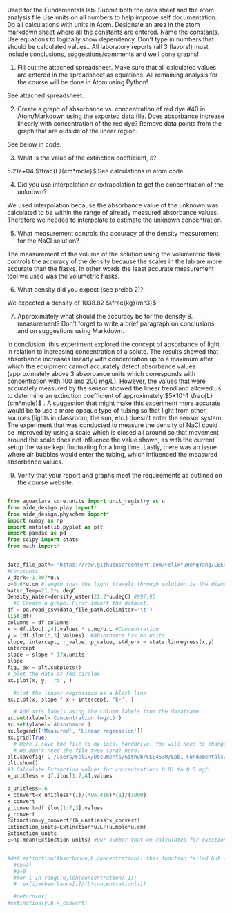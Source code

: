 Used for the Fundamentals lab.
Submit both the data sheet and the atom analysis file
Use units on all numbers to help improve self documentation.
Do all calculations with units in Atom.
Designate an area in the atom markdown sheet where all the constants are entered. Name the constants.
Use equations to logically show dependency. Don't type in numbers that should be calculated values..
All laboratory reports (all 3 flavors!) must include conclusions, suggestions/comments and well done graphs!

1. Fill out the attached spreadsheet. Make sure that all calculated values are entered in the spreadsheet as equations. All remaining analysis for the course will be done in Atom using Python!


See attached spreadsheet.

2. Create a graph of absorbance vs. concentration of red dye \#40 in Atom/Markdown using the exported data file. Does absorbance increase linearly with concentration of the red dye? Remove data points from the graph that are outside of the linear region.

See below in code.

3. What is the value of the extinction coefficient, ε?

5.21e+04 $\frac{L}{cm*mole}$ See calculations in atom code.

4. Did you use interpolation or extrapolation to get the concentration of the unknown?

We used interpolation because the absorbance value of the unknown was calculated to be within the range of already measured absorbance values. Therefore we needed to interpolate to estimate the unknown concentration.

5. What measurement controls the accuracy of the density measurement for the NaCl solution?

The measurement of the volume of the solution using the volumentric flask controls the accuracy of the density because the scales in the lab are more accurate than the flasks. In other words the least accurate measurement tool we used was the volumetric flasks.

6. What density did you expect (see prelab 2)?


We expected a density of 1038.82 $\frac{kg}{m^3}$.

7. Approximately what should the accuracy be for the density 8. measurement?
Don’t forget to write a brief paragraph on conclusions and on suggestions using Markdown.

In conclusion, this experiment explored the concept of absorbance of light in relation to increasing concentration of a solute. The results showed that absorbance increases linearly with concentration up
to a maximum after which the equipment cannot accurately detect absorbance values (approximately above 3 absorbance units which corresponds with concentration with 100 and 200 mg/L). However, the values that were accurately measured by the sensor showed the linear trend and allowed us to determine an extinction coefficient of approximately $5*10^4 \frac{L}{cm*mole}$ .
A suggestion that might make this experiment more accurate would be to use a more opaque type of tubing so that light from other sources (lights in classroom, the sun, etc.) doesn’t enter the sensor system. The experiment that was conducted to measure the density of NaCl could be improved by using a scale which is closed all around so that movement around the scale does not influence the value
shown, as with the current setup the value kept fluctuating for a long time. Lastly, there was an issue where air bubbles would enter the tubing, which influenced the measured absorbance values.

9. Verify that your report and graphs meet the requirements as outlined on the course website.



```python

from aguaclara.core.units import unit_registry as u
from aide_design.play import*
from aide_design.physchem import*
import numpy as np
import matplotlib.pyplot as plt
import pandas as pd
from scipy import stats
from math import*


data_file_path= "https://raw.githubusercontent.com/FelixYuHengYang/CEE4530/master/Lab1_Fundamentals/Lab%201%20data%202_7_2018.txt"
#Constants
V_dark=-1.307*u.V
b=0.6*u.cm #length that the light travels through solution ie the diameter of the tubing
Water_Temp=21.2*u.degC
Density_Water=density_water(21.2*u.degC) #997.95
  #2 Create a graph. First import the dataset.
df = pd.read_csv(data_file_path,delimiter='\t')
list(df)
columns = df.columns
x = df.iloc[:,4].values * u.mg/u.L #Concentration
y = (df.iloc[:,3].values)  #Absorbance has no units
slope, intercept, r_value, p_value, std_err = stats.linregress(x,y)
intercept
slope = slope * 1/x.units
slope
fig, ax = plt.subplots()
# plot the data as red circles
ax.plot(x, y, 'ro', )

  #plot the linear regression as a black line
ax.plot(x, slope * x + intercept, 'k-', )

  # Add axis labels using the column labels from the dataframe
ax.set(xlabel='Concentration (mg/L)')
ax.set(ylabel='Absorbance')
ax.legend(['Measured', 'Linear regression'])
ax.grid(True)
  # Here I save the file to my local harddrive. You will need to change this to work on your computer.
  # We don't need the file type (png) here.
plt.savefig('C:/Users/Felix/Documents/Github/CEE4530/Lab1_Fundamentals/images/')
plt.show()
#3 Calculate Extinction values for concentrations 0.01 to 0.5 mg/L
x_unitless = df.iloc[1:7,4].values

b_unitless=.6
x_convert=x_unitless*(1)/(496.416)*(1)/(1000)
x_convert
y_convert=df.iloc[1:7,3].values
y_convert
Extinction=y_convert/(b_unitless*x_convert)
Extinction_units=Extinction*u.L/(u.mole*u.cm)
Extinction_units
E=np.mean(Extinction_units) #Our number that we calculated for question 3


#def extinction(Absorbance,b,concentration): this function failed but will keep it here
  #ex=[]
  #i=0
  #for i in range(0,len(concentration)-1):
  #  ex[i]=Absorbance[i]/(b*concentration[i])

  #return[ex]
#extinction(y,b,x_convert)
```
